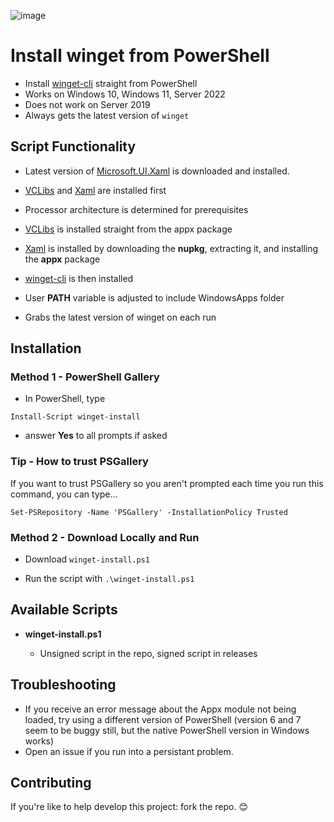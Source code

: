 ![image](https://github.com/asheroto/winget-installer/assets/49938263/e34c4551-291c-4862-8028-d35b4b7b0cec)

# Install winget from PowerShell

-   Install [winget-cli](https://github.com/microsoft/winget-cli) straight from PowerShell
-   Works on Windows 10, Windows 11, Server 2022
-   Does not work on Server 2019
-   Always gets the latest version of `winget`

## Script Functionality

-   Latest version of [Microsoft.UI.Xaml](https://www.nuget.org/packages/Microsoft.UI.Xaml/) is downloaded and installed.

-   [VCLibs](https://docs.microsoft.com/en-gb/troubleshoot/developer/visualstudio/cpp/libraries/c-runtime-packages-desktop-bridge#how-to-install-and-update-desktop-framework-packages) and [Xaml](https://www.nuget.org/packages/Microsoft.UI.Xaml/) are installed first

-   Processor architecture is determined for prerequisites

-   [VCLibs](https://docs.microsoft.com/en-gb/troubleshoot/developer/visualstudio/cpp/libraries/c-runtime-packages-desktop-bridge#how-to-install-and-update-desktop-framework-packages) is installed straight from the appx package

-   [Xaml](https://www.nuget.org/packages/Microsoft.UI.Xaml/) is installed by downloading the **nupkg**, extracting it, and installing the **appx** package

-   [winget-cli](https://github.com/microsoft/winget-cli) is then installed

-   User **PATH** variable is adjusted to include WindowsApps folder

-   Grabs the latest version of winget on each run

## Installation

### Method 1 - PowerShell Gallery

-   In PowerShell, type
```
Install-Script winget-install
```
- answer **Yes** to all prompts if asked

### Tip - How to trust PSGallery

If you want to trust PSGallery so you aren't prompted each time you run this command, you can type...

`Set-PSRepository -Name 'PSGallery' -InstallationPolicy Trusted`

### Method 2 - Download Locally and Run

-   Download `winget-install.ps1`

-   Run the script with `.\winget-install.ps1`

## Available Scripts

-   **winget-install.ps1**

    -   Unsigned script in the repo, signed script in releases

## Troubleshooting

-   If you receive an error message about the Appx module not being loaded, try using a different version of PowerShell (version 6 and 7 seem to be buggy still, but the native PowerShell version in Windows works)
- Open an issue if you run into a persistant problem.

## Contributing
If you're like to help develop this project: fork the repo. 😊